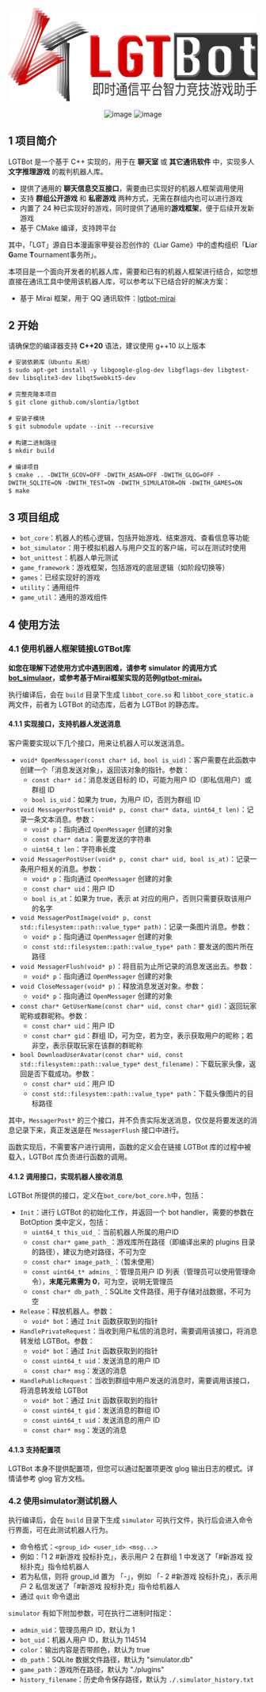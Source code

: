 <div align="center">

![Logo](./images/logo_transparent_colorful.svg)

![image](https://img.shields.io/badge/author-slontia-blue.svg) ![image](https://img.shields.io/badge/language-c++20-green.svg)

</div>

## 1 项目简介

LGTBot 是一个基于 C++ 实现的，用于在 **聊天室** 或 **其它通讯软件** 中，实现多人 **文字推理游戏** 的裁判机器人库。

- 提供了通用的 **聊天信息交互接口**，需要由已实现好的机器人框架调用使用
- 支持 **群组公开游戏** 和 **私密游戏** 两种方式，无需在群组内也可以进行游戏
- 内置了 24 种已实现好的游戏，同时提供了通用的**游戏框架**，便于后续开发新游戏
- 基于 CMake 编译，支持跨平台

其中，「LGT」源自日本漫画家甲斐谷忍创作的《Liar Game》中的虚构组织「**L**iar **G**ame **T**ournament事务所」。

本项目是一个面向开发者的机器人库，需要和已有的机器人框架进行结合，如您想直接在通讯工具中使用该机器人库，可以参考以下已结合好的解决方案：

- 基于 Mirai 框架，用于 QQ 通讯软件：[lgtbot-mirai](https://github.com/Slontia/lgtbot-mirai)

## 2 开始

请确保您的编译器支持 **C++20** 语法，建议使用 g++10 以上版本

    # 安装依赖库（Ubuntu 系统）
	$ sudo apt-get install -y libgoogle-glog-dev libgflags-dev libgtest-dev libsqlite3-dev libqt5webkit5-dev

	# 完整克隆本项目
	$ git clone github.com/slontia/lgtbot

    # 安装子模块
    $ git submodule update --init --recursive

	# 构建二进制路径
	$ mkdir build

	# 编译项目
    $ cmake .. -DWITH_GCOV=OFF -DWITH_ASAN=OFF -DWITH_GLOG=OFF -DWITH_SQLITE=ON -DWITH_TEST=ON -DWITH_SIMULATOR=ON -DWITH_GAMES=ON
	$ make

## 3 项目组成

- `bot_core`：机器人的核心逻辑，包括开始游戏、结束游戏、查看信息等功能
- `bot_simulator`：用于模拟机器人与用户交互的客户端，可以在测试时使用
- `bot_unittest`：机器人单元测试
- `game_framework`：游戏框架，包括游戏的底层逻辑（如阶段切换等）
- `games`：已经实现好的游戏
- `utility`：通用组件
- `game_util`：通用的游戏组件

## 4 使用方法

### 4.1 使用机器人框架链接LGTBot库

**如您在理解下述使用方式中遇到困难，请参考 simulator 的调用方式[bot_simulaor](https://github.com/Slontia/lgtbot-mirai/blob/master/bot_simulaor/simulaor.cpp)，或参考基于Mirai框架实现的范例[lgtbot-mirai](https://github.com/Slontia/lgtbot-mirai/blob/master/src/main.cpp)。**

执行编译后，会在 `build` 目录下生成 `libbot_core.so` 和 `libbot_core_static.a` 两文件，前者为 LGTBot 的动态库，后者为 LGTBot 的静态库。

#### 4.1.1 实现接口，支持机器人发送消息

客户需要实现以下几个接口，用来让机器人可以发送消息。

- `void* OpenMessager(const char* id, bool is_uid)`：客户需要在此函数中创建一个「消息发送对象」，返回该对象的指针。参数：
    - `const char* id`：消息发送目标的 ID，可能为用户 ID（即私信用户）或群组 ID
    - `bool is_uid`：如果为 true，为用户 ID，否则为群组 ID
- `void MessagerPostText(void* p, const char* data, uint64_t len)`：记录一条文本消息。参数：
    - `void* p`：指向通过 `OpenMessager` 创建的对象
    - `const char* data`：需要发送的字符串
    - `uint64_t len`：字符串长度
- `void MessagerPostUser(void* p, const char* uid, bool is_at)`：记录一条用户相关的消息。参数：
    - `void* p`：指向通过 `OpenMessager` 创建的对象
    - `const char* uid`：用户 ID
    - `bool is_at`：如果为 true，表示 at 对应的用户，否则只需要获取该用户的名字
- `void MessagerPostImage(void* p, const std::filesystem::path::value_type* path)`：记录一条图片消息。参数：
    - `void* p`：指向通过 `OpenMessager` 创建的对象
    - `const std::filesystem::path::value_type* path`：要发送的图片所在路径
- `void MessagerFlush(void* p)`：将目前为止所记录的消息发送出去。参数：
    - `void* p`：指向通过 `OpenMessager` 创建的对象
- `void CloseMessager(void* p)`：释放消息发送对象。参数：
    - `void* p`：指向通过 `OpenMessager` 创建的对象
- `const char* GetUserName(const char* uid, const char* gid)`：返回玩家昵称或群昵称。参数：
    - `const char* uid`：用户 ID
    - `const char* gid`：群组 ID，可为空，若为空，表示获取用户的昵称；若非空，表示获取玩家在该群的群昵称
- `bool DownloadUserAvatar(const char* uid, const std::filesystem::path::value_type* dest_filename)`：下载玩家头像，返回是否下载成功。参数：
    - `const char* uid`：用户 ID
    - `const std::filesystem::path::value_type* path`：下载头像图片的目标路径

其中，`MessagerPost*` 的三个接口，并不负责实际发送消息，仅仅是将要发送的消息记录下来，真正发送是在 `MessagerFlush` 接口中进行。

函数实现后，不需要客户进行调用，函数的定义会在链接 LGTBot 库的过程中被载入，LGTBot 库负责进行函数的调用。

#### 4.1.2 调用接口，实现机器人接收消息

LGTBot 所提供的接口，定义在`bot_core/bot_core.h`中，包括：

- `Init`：进行 LGTBot 的初始化工作，并返回一个 bot handler，需要的参数在 BotOption 类中定义，包括：
	- `uint64_t this_uid_`：当前机器人所属的用户ID
    - `const char* game_path_`：游戏库所在路径（即编译出来的 plugins 目录的路径），建议为绝对路径，不可为空
    - `const char* image_path_`：（暂未使用）
	- `const uint64_t* admins_`：管理员用户 ID 列表（管理员可以使用管理命令），**末尾元素需为 0**，可为空，说明无管理员
    - `const char* db_path_`：SQLite 文件路径，用于存储对战数据，不可为空
- `Release`：释放机器人。参数：
    - `void* bot`：通过 `Init` 函数获取到的指针
- `HandlePrivateRequest`：当收到用户私信的消息时，需要调用该接口，将消息转发给 LGTBot。参数：
    - `void* bot`：通过 `Init` 函数获取到的指针
    - `const uint64_t uid`：发送消息的用户 ID
    - `const char* msg`：发送的消息
- `HandlePublicRequest`：当收到群组中用户发送的消息时，需要调用该接口，将消息转发给 LGTBot
    - `void* bot`：通过 `Init` 函数获取到的指针
    - `const uint64_t gid`：发送消息的群组 ID
    - `const uint64_t uid`：发送消息的用户 ID
    - `const char* msg`：发送的消息

#### 4.1.3 支持配置项

LGTBot 本身不提供配置项，但您可以通过配置项更改 glog 输出日志的模式。详情请参考 glog 官方文档。

### 4.2 使用simulator测试机器人

执行编译后，会在 `build` 目录下生成 `simulator` 可执行文件，执行后会进入命令行界面，可在此测试机器人行为。

- 命令格式：`<group_id> <user_id> <msg...>`
- 例如：「1 2 #新游戏 投标扑克」，表示用户 2 在群组 1 中发送了「#新游戏 投标扑克」指令给机器人
- 若为私信，则将 group\_id 置为 「-」，例如 「- 2 #新游戏 投标扑克」，表示用户 2 私信发送了「#新游戏 投标扑克」指令给机器人
- 通过 `quit` 命令退出

`simulator` 有如下附加参数，可在执行二进制时指定：

- `admin_uid`：管理员用户 ID，默认为 1
- `bot_uid`：机器人用户 ID，默认为 114514
- `color`：输出内容是否带颜色，默认为 true
- `db_path`：SQLite 数据文件路径，默认为 "simulator.db"
- `game_path`：游戏所在路径，默认为 "./plugins"
- `history_filename`：历史命令保存路径，默认为 `./.simulator_history.txt`

